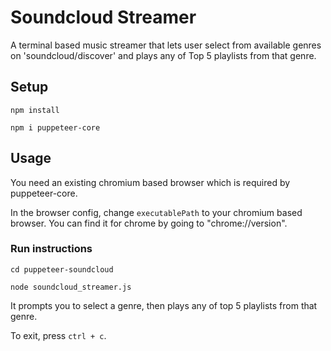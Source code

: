 # Soundcloud Streamer
A terminal based music streamer that lets user select from available genres on 'soundcloud/discover' and plays any of Top 5 playlists from that genre.

## Setup
`npm install`

`npm i puppeteer-core`

## Usage
You need an existing chromium based browser which is required by puppeteer-core.

In the browser config, change `executablePath` to your chromium based browser. You can find it for chrome by going to "chrome://version".

### Run instructions

`cd puppeteer-soundcloud`

`node soundcloud_streamer.js`

It prompts you to select a genre, then plays any of top 5 playlists from that genre.

To exit, press `ctrl + c`.
